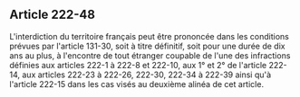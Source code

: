 Article 222-48
----
L'interdiction du territoire français peut être prononcée dans les conditions
prévues par l'article 131-30, soit à titre définitif, soit pour une durée de dix
ans au plus, à l'encontre de tout étranger coupable de l'une des infractions
définies aux articles 222-1 à 222-8 et 222-10, aux 1° et 2° de l'article 222-14,
aux articles 222-23 à 222-26, 222-30, 222-34 à 222-39 ainsi qu'à l'article
222-15 dans les cas visés au deuxième alinéa de cet article.
